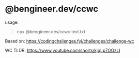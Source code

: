 # @bengineer.dev/ccwc

usage:
> npx @bengineer.dev/ccwc text.txt


Based on:
https://codingchallenges.fyi/challenges/challenge-wc

WC TLDR: https://www.youtube.com/shorts/kjqLp7OOzLI
